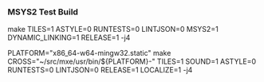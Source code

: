 ### MSYS2 Test Build
make TILES=1 ASTYLE=0 RUNTESTS=0 LINTJSON=0 MSYS2=1 DYNAMIC_LINKING=1 RELEASE=1 -j4

PLATFORM="x86_64-w64-mingw32.static"
make CROSS="~/src/mxe/usr/bin/${PLATFORM}-" TILES=1 SOUND=1  ASTYLE=0 RUNTESTS=0 LINTJSON=0 RELEASE=1 LOCALIZE=1 -j4
